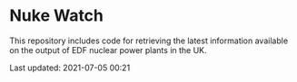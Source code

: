 # Nuke Watch

This repository includes code for retrieving the latest information available on the output of EDF nuclear power plants in the UK.

Last updated: 2021-07-05 00:21